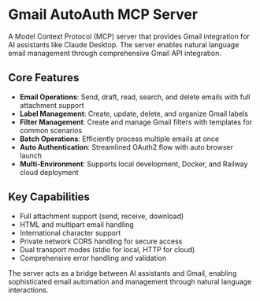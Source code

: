 # Gmail AutoAuth MCP Server

A Model Context Protocol (MCP) server that provides Gmail integration for AI assistants like Claude Desktop. The server enables natural language email management through comprehensive Gmail API integration.

## Core Features

- **Email Operations**: Send, draft, read, search, and delete emails with full attachment support
- **Label Management**: Create, update, delete, and organize Gmail labels
- **Filter Management**: Create and manage Gmail filters with templates for common scenarios
- **Batch Operations**: Efficiently process multiple emails at once
- **Auto Authentication**: Streamlined OAuth2 flow with auto browser launch
- **Multi-Environment**: Supports local development, Docker, and Railway cloud deployment

## Key Capabilities

- Full attachment support (send, receive, download)
- HTML and multipart email handling
- International character support
- Private network CORS handling for secure access
- Dual transport modes (stdio for local, HTTP for cloud)
- Comprehensive error handling and validation

The server acts as a bridge between AI assistants and Gmail, enabling sophisticated email automation and management through natural language interactions.